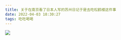 ```yaml
---
title: 关于在南京看了日本人写的苏州日记于是去吃松鹤楼这件事
date: 2022-04-03 18:30:27
tags: 吃吃喝喝
---
```

![](https://s2.loli.net/2022/04/03/JYxDryLpeHAPfIO.jpg)